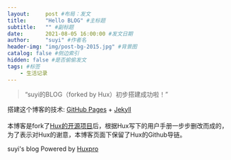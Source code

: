 ```yaml
---
layout:     post #布局：发文
title:      "Hello BLOG" #主标题
subtitle:   "" #副标题
date:       2021-08-05 16:00:00 #发文日期
author:     "suyi" #作者名
header-img: "img/post-bg-2015.jpg" #背景图
catalog: false #侧边索引
hidden: false #是否偷偷发文
tags: #标签
    - 生活记录
---
```

<!--以下为正文-->

> “suyi的BLOG（forked by Hux）初步搭建成功啦！”

搭建这个博客的技术:   [GitHub Pages](https://pages.github.com/) + [Jekyll](http://jekyllrb.com/) 
<br><br>
本博客是fork了[Hux的开源项目](https://github.com/Huxpro/huxpro.github.io)后，根据Hux写下的用户手册一步步删改而成的，为了表示对Hux的谢意，本博客页面下保留了Hux的Github导链。<br>

suyi's blog Powered by [Huxpro](https://github.com/Huxpro/huxpro.github.io)
